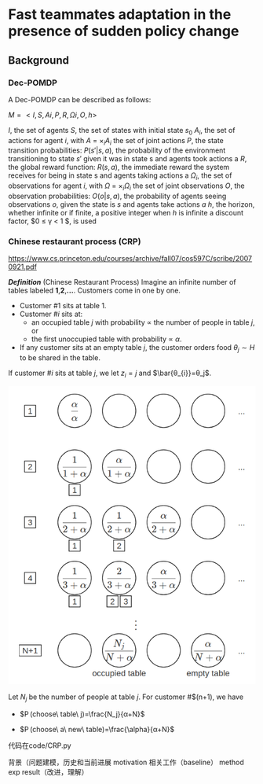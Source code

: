 # Fast teammates adaptation in the presence of sudden policy change

## Background

### Dec-POMDP

A Dec-POMDP can be described as follows:

$M = <I, S, {Ai}, P, R, {Ωi}, O, h >$

$I$, the set of agents
$S$, the set of states with initial state $s_0$
$A_i$, the set of actions for agent $i$, with $A$ = $×_iA_i$ the set of joint actions
$P$, the state transition probabilities: $P(s'| s, a)$, the probability of the environment transitioning to state $s'$ given it was in state s and agents took actions a
$R$, the global reward function: $R(s, a)$, the immediate reward the system receives for being in state s and agents taking actions a
$Ω_i$, the set of observations for agent $i$, with $Ω$ = $×_iΩ_i$ the set of joint observations
$O$, the observation probabilities: $O(o| s, a)$, the probability of agents seeing observations $o$, given the state is $s$ and agents take actions $a$
$h$, the horizon, whether infinite or if finite, a positive integer
when $h$ is infinite a discount factor, $0 ≤ γ < 1 $, is used

### Chinese restaurant process (CRP)

https://www.cs.princeton.edu/courses/archive/fall07/cos597C/scribe/20070921.pdf

***Definition*** (Chinese Restaurant Process) Imagine an infinite number of tables labeled **1**,**2**,**…**. Customers come in one by one.

* Customer #1 sits at table 1.
* Customer #$i$ sits at:
  * an occupied table $j$ with probability ∝ the number of people in table $j$, or
  * the first unoccupied table with probability ∝ $\alpha$.
* If any customer sits at an empty table $j$, the customer orders food $θ_j∼H$ to be shared in the table.

If customer #$i$ sits at table $j$, we let $z_i=j$ and $\bar{θ_{i}}=θ_j$.

![image.png](assets/image.png)

Let $N_j$ be the number of people at table $j$. For customer #$(n+1), we have

* $P ⁣(choose\ table\ j)=\frac{N_j}{α+N}$

* $P ⁣(choose\ a\ new\ table)=\frac{\alpha}{α+N}$

代码在code/CRP.py

背景（问题建模，历史和当前进展
motivation
相关工作（baseline）
method
exp
result（改进，理解）
